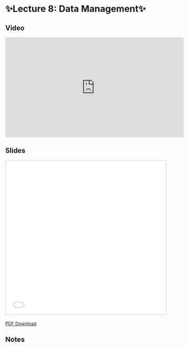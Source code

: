 # ✨Lecture 8: Data Management✨

## Video

<iframe width="560" height="315" src="https://www.youtube.com/embed/QlPiiyd8zQI" frameborder="0" allow="accelerometer; autoplay; clipboard-write; encrypted-media; gyroscope; picture-in-picture" allowfullscreen></iframe>

## Slides

<iframe src="//www.slideshare.net/slideshow/embed_code/key/Ikym7b8XhthxW9" width="595" height="485" frameborder="0" marginwidth="0" marginheight="0" scrolling="no" style="border:1px solid #CCC; border-width:1px; margin-bottom:5px; max-width: 100%;" allowfullscreen> </iframe>

[PDF Download](https://drive.google.com/file/d/1bZcKbkSIIHnziPCG_d0Dc1nza__ZsRiN/view)

## Notes
